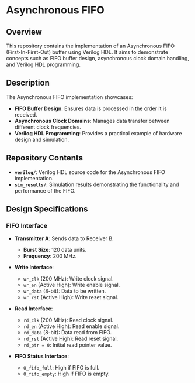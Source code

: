 # Asynchronous FIFO

## Overview

This repository contains the implementation of an Asynchronous FIFO (First-In-First-Out) buffer using Verilog HDL. It aims to demonstrate concepts such as FIFO buffer design, asynchronous clock domain handling, and Verilog HDL programming.

## Description

The Asynchronous FIFO implementation showcases:
- **FIFO Buffer Design**: Ensures data is processed in the order it is received.
- **Asynchronous Clock Domains**: Manages data transfer between different clock frequencies.
- **Verilog HDL Programming**: Provides a practical example of hardware design and simulation.

## Repository Contents

- **`verilog/`**: Verilog HDL source code for the Asynchronous FIFO implementation.
- **`sim_results/`**: Simulation results demonstrating the functionality and performance of the FIFO.

## Design Specifications

### FIFO Interface

- **Transmitter A**: Sends data to Receiver B.
  - **Burst Size**: 120 data units.
  - **Frequency**: 200 MHz.

- **Write Interface**:
  - `wr_clk` (200 MHz): Write clock signal.
  - `wr_en` (Active High): Write enable signal.
  - `wr_data` (8-bit): Data to be written.
  - `wr_rst` (Active High): Write reset signal.

- **Read Interface**:
  - `rd_clk` (200 MHz): Read clock signal.
  - `rd_en` (Active High): Read enable signal.
  - `rd_data` (8-bit): Data read from FIFO.
  - `rd_rst` (Active High): Read reset signal.
  - `rd_ptr = 0`: Initial read pointer value.

- **FIFO Status Interface**:
  - `O_fifo_full`: High if FIFO is full.
  - `O_fifo_empty`: High if FIFO is empty.


